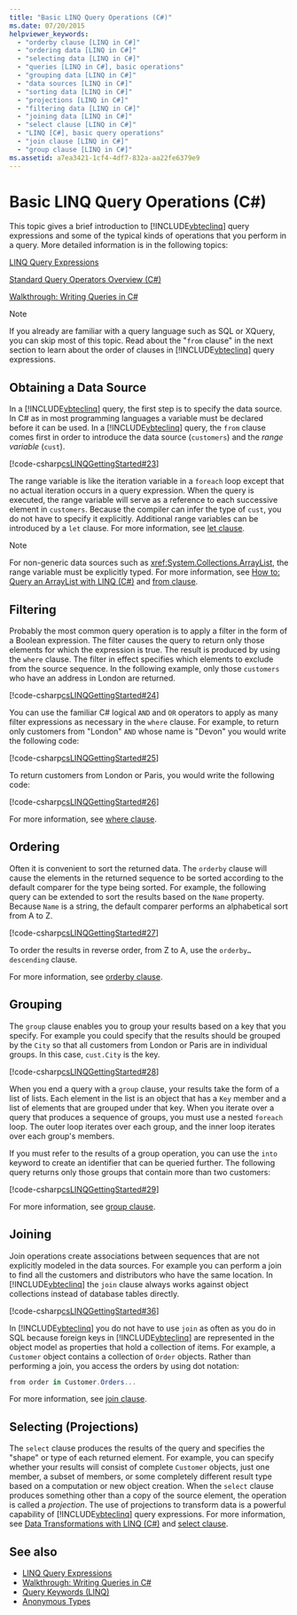 ```yaml
---
title: "Basic LINQ Query Operations (C#)"
ms.date: 07/20/2015
helpviewer_keywords: 
  - "orderby clause [LINQ in C#]"
  - "ordering data [LINQ in C#]"
  - "selecting data [LINQ in C#]"
  - "queries [LINQ in C#], basic operations"
  - "grouping data [LINQ in C#]"
  - "data sources [LINQ in C#]"
  - "sorting data [LINQ in C#]"
  - "projections [LINQ in C#]"
  - "filtering data [LINQ in C#]"
  - "joining data [LINQ in C#]"
  - "select clause [LINQ in C#]"
  - "LINQ [C#], basic query operations"
  - "join clause [LINQ in C#]"
  - "group clause [LINQ in C#]"
ms.assetid: a7ea3421-1cf4-4df7-832a-aa22fe6379e9
---
```

# Basic LINQ Query Operations (C#)
This topic gives a brief introduction to [!INCLUDE[vbteclinq](~/includes/vbteclinq-md.md)] query expressions and some of the typical kinds of operations that you perform in a query. More detailed information is in the following topics:  
  
 [LINQ Query Expressions](../../../linq/index.md)  
  
 [Standard Query Operators Overview (C#)](./standard-query-operators-overview.md)  
  
 [Walkthrough: Writing Queries in C#](./walkthrough-writing-queries-linq.md)  
  
> [!NOTE]
> If you already are familiar with a query language such as SQL or XQuery, you can skip most of this topic. Read about the "`from` clause" in the next section to learn about the order of clauses in [!INCLUDE[vbteclinq](~/includes/vbteclinq-md.md)] query expressions.  
  
## Obtaining a Data Source  
 In a [!INCLUDE[vbteclinq](~/includes/vbteclinq-md.md)] query, the first step is to specify the data source. In C# as in most programming languages a variable must be declared before it can be used. In a [!INCLUDE[vbteclinq](~/includes/vbteclinq-md.md)] query, the `from` clause comes first in order to introduce the data source (`customers`) and the *range variable* (`cust`).  
  
 [!code-csharp[csLINQGettingStarted#23](~/samples/snippets/csharp/VS_Snippets_VBCSharp/CsLINQGettingStarted/CS/Class1.cs#23)]  
  
 The range variable is like the iteration variable in a `foreach` loop except that no actual iteration occurs in a query expression. When the query is executed, the range variable will serve as a reference to each successive element in `customers`. Because the compiler can infer the type of `cust`, you do not have to specify it explicitly. Additional range variables can be introduced by a `let` clause. For more information, see [let clause](../../../language-reference/keywords/let-clause.md).  
  
> [!NOTE]
> For non-generic data sources such as <xref:System.Collections.ArrayList>, the range variable must be explicitly typed. For more information, see [How to: Query an ArrayList with LINQ (C#)](./how-to-query-an-arraylist-with-linq.md) and [from clause](../../../language-reference/keywords/from-clause.md).  
  
## Filtering  
 Probably the most common query operation is to apply a filter in the form of a Boolean expression. The filter causes the query to return only those elements for which the expression is true. The result is produced by using the `where` clause. The filter in effect specifies which elements to exclude from the source sequence. In the following example, only those `customers` who have an address in London are returned.  
  
 [!code-csharp[csLINQGettingStarted#24](~/samples/snippets/csharp/VS_Snippets_VBCSharp/CsLINQGettingStarted/CS/Class1.cs#24)]  
  
 You can use the familiar C# logical `AND` and `OR` operators to apply as many filter expressions as necessary in the `where` clause. For example, to return only customers from "London" `AND` whose name is "Devon" you would write the following code:  
  
 [!code-csharp[csLINQGettingStarted#25](~/samples/snippets/csharp/VS_Snippets_VBCSharp/CsLINQGettingStarted/CS/Class1.cs#25)]  
  
 To return customers from London or Paris, you would write the following code:  
  
 [!code-csharp[csLINQGettingStarted#26](~/samples/snippets/csharp/VS_Snippets_VBCSharp/CsLINQGettingStarted/CS/Class1.cs#26)]  
  
 For more information, see [where clause](../../../language-reference/keywords/where-clause.md).  
  
## Ordering  
 Often it is convenient to sort the returned data. The `orderby` clause will cause the elements in the returned sequence to be sorted according to the default comparer for the type being sorted. For example, the following query can be extended to sort the results based on the `Name` property. Because `Name` is a string, the default comparer performs an alphabetical sort from A to Z.  
  
 [!code-csharp[csLINQGettingStarted#27](~/samples/snippets/csharp/VS_Snippets_VBCSharp/CsLINQGettingStarted/CS/Class1.cs#27)]  
  
 To order the results in reverse order, from Z to A, use the `orderby…descending` clause.  
  
 For more information, see [orderby clause](../../../language-reference/keywords/orderby-clause.md).  
  
## Grouping  
 The `group` clause enables you to group your results based on a key that you specify. For example you could specify that the results should be grouped by the `City` so that all customers from London or Paris are in individual groups. In this case, `cust.City` is the key.  
  
 [!code-csharp[csLINQGettingStarted#28](~/samples/snippets/csharp/VS_Snippets_VBCSharp/CsLINQGettingStarted/CS/Class1.cs#28)]  
  
 When you end a query with a `group` clause, your results take the form of a list of lists. Each element in the list is an object that has a `Key` member and a list of elements that are grouped under that key. When you iterate over a query that produces a sequence of groups, you must use a nested `foreach` loop. The outer loop iterates over each group, and the inner loop iterates over each group's members.  
  
 If you must refer to the results of a group operation, you can use the `into` keyword to create an identifier that can be queried further. The following query returns only those groups that contain more than two customers:  
  
 [!code-csharp[csLINQGettingStarted#29](~/samples/snippets/csharp/VS_Snippets_VBCSharp/CsLINQGettingStarted/CS/Class1.cs#29)]  
  
 For more information, see [group clause](../../../language-reference/keywords/group-clause.md).  
  
## Joining  
 Join operations create associations between sequences that are not explicitly modeled in the data sources. For example you can perform a join to find all the customers and distributors who have the same location. In [!INCLUDE[vbteclinq](~/includes/vbteclinq-md.md)] the `join` clause always works against object collections instead of database tables directly.  
  
 [!code-csharp[csLINQGettingStarted#36](~/samples/snippets/csharp/VS_Snippets_VBCSharp/CsLINQGettingStarted/CS/Class1.cs#36)]  
  
 In [!INCLUDE[vbteclinq](~/includes/vbteclinq-md.md)] you do not have to use `join` as often as you do in SQL because foreign keys in [!INCLUDE[vbteclinq](~/includes/vbteclinq-md.md)] are represented in the object model as properties that hold a collection of items. For example, a `Customer` object contains a collection of `Order` objects. Rather than performing a join, you access the orders by using dot notation:  
  
```csharp
from order in Customer.Orders...  
```  
  
 For more information, see [join clause](../../../language-reference/keywords/join-clause.md).  
  
## Selecting (Projections)  
 The `select` clause produces the results of the query and specifies the "shape" or type of each returned element. For example, you can specify whether your results will consist of complete `Customer` objects, just one member, a subset of members, or some completely different result type based on a computation or new object creation. When the `select` clause produces something other than a copy of the source element, the operation is called a *projection*. The use of projections to transform data is a powerful capability of [!INCLUDE[vbteclinq](~/includes/vbteclinq-md.md)] query expressions. For more information, see [Data Transformations with LINQ (C#)](./data-transformations-with-linq.md) and [select clause](../../../language-reference/keywords/select-clause.md).  
  
## See also

- [LINQ Query Expressions](../../../linq/index.md)
- [Walkthrough: Writing Queries in C#](./walkthrough-writing-queries-linq.md)
- [Query Keywords (LINQ)](../../../language-reference/keywords/query-keywords.md)
- [Anonymous Types](../../classes-and-structs/anonymous-types.md)
